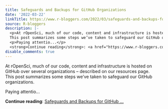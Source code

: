 ```yaml
---
title: Safeguards and Backups for GitHub Organizations
date: '2022-03-22'
linkTitle: https://www.r-bloggers.com/2022/03/safeguards-and-backups-for-github-organizations/
source: R-bloggers
description: |-
  <p>At rOpenSci, much of our code, content and infrastructure is hosted on GitHub over several organizations – described on our resources page.<br />
  This post summarizes some steps we’ve taken to safeguard our GitHub organizations.</p>
  <p>Paying attentio...</p>
  <strong>Continue reading</strong>: <a href="https://www.r-bloggers.com/2022/03/safeguards-and-backups-for-github-organizations/">Safeguards and Backups for GitHub ...
disable_comments: true
---
```

<p>At rOpenSci, much of our code, content and infrastructure is hosted on GitHub over several organizations – described on our resources page.<br />
This post summarizes some steps we’ve taken to safeguard our GitHub organizations.</p>
<p>Paying attentio...</p>
<strong>Continue reading</strong>: <a href="https://www.r-bloggers.com/2022/03/safeguards-and-backups-for-github-organizations/">Safeguards and Backups for GitHub ...